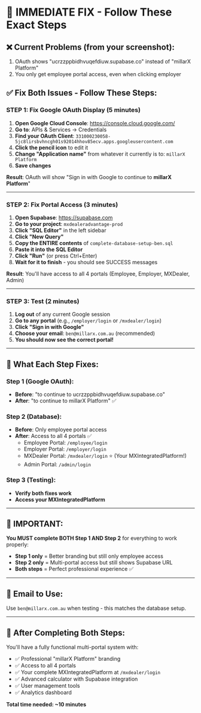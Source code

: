 # 🚨 IMMEDIATE FIX - Follow These Exact Steps

## ❌ **Current Problems (from your screenshot):**
1. OAuth shows "ucrzzppbidhvuqefdiuw.supabase.co" instead of "millarX Platform"
2. You only get employee portal access, even when clicking employer

## ✅ **Fix Both Issues - Follow These Steps:**

### **STEP 1: Fix Google OAuth Display (5 minutes)**

1. **Open Google Cloud Console**: https://console.cloud.google.com/
2. **Go to**: APIs & Services → Credentials
3. **Find your OAuth Client**: `331000230058-5jc8lirsbvhncgh01s92014hhov85ecv.apps.googleusercontent.com`
4. **Click the pencil icon** to edit it
5. **Change "Application name"** from whatever it currently is to: `millarX Platform`
6. **Save changes**

**Result**: OAuth will show "Sign in with Google to continue to **millarX Platform**"

---

### **STEP 2: Fix Portal Access (3 minutes)**

1. **Open Supabase**: https://supabase.com
2. **Go to your project**: `mxdealeradvantage-prod`
3. **Click "SQL Editor"** in the left sidebar
4. **Click "New Query"**
5. **Copy the ENTIRE contents** of `complete-database-setup-ben.sql`
6. **Paste it into the SQL Editor**
7. **Click "Run"** (or press Ctrl+Enter)
8. **Wait for it to finish** - you should see SUCCESS messages

**Result**: You'll have access to all 4 portals (Employee, Employer, MXDealer, Admin)

---

### **STEP 3: Test (2 minutes)**

1. **Log out** of any current Google session
2. **Go to any portal** (e.g., `/employer/login` or `/mxdealer/login`)
3. **Click "Sign in with Google"**
4. **Choose your email**: `ben@millarx.com.au` (recommended)
5. **You should now see the correct portal!**

---

## 🎯 **What Each Step Fixes:**

### **Step 1 (Google OAuth):**
- **Before**: "to continue to ucrzzppbidhvuqefdiuw.supabase.co"
- **After**: "to continue to millarX Platform" ✅

### **Step 2 (Database):**
- **Before**: Only employee portal access
- **After**: Access to all 4 portals ✅
  - Employee Portal: `/employee/login`
  - Employer Portal: `/employer/login` 
  - MXDealer Portal: `/mxdealer/login` ⭐ (Your MXIntegratedPlatform!)
  - Admin Portal: `/admin/login`

### **Step 3 (Testing):**
- **Verify both fixes work**
- **Access your MXIntegratedPlatform**

---

## 🚨 **IMPORTANT:**

**You MUST complete BOTH Step 1 AND Step 2** for everything to work properly:
- **Step 1 only** = Better branding but still only employee access
- **Step 2 only** = Multi-portal access but still shows Supabase URL
- **Both steps** = Perfect professional experience ✅

---

## 📧 **Email to Use:**
Use `ben@millarx.com.au` when testing - this matches the database setup.

---

## 🎉 **After Completing Both Steps:**
You'll have a fully functional multi-portal system with:
- ✅ Professional "millarX Platform" branding
- ✅ Access to all 4 portals
- ✅ Your complete MXIntegratedPlatform at `/mxdealer/login`
- ✅ Advanced calculator with Supabase integration
- ✅ User management tools
- ✅ Analytics dashboard

**Total time needed: ~10 minutes**
